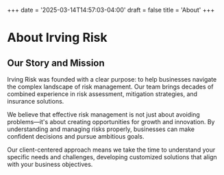 +++
date = '2025-03-14T14:57:03-04:00'
draft = false
title = 'About'
+++

# About Irving Risk
## Our Story and Mission

Irving Risk was founded with a clear purpose: to help businesses navigate the complex landscape of risk management. Our team brings decades of combined experience in risk assessment, mitigation strategies, and insurance solutions.

We believe that effective risk management is not just about avoiding problems—it's about creating opportunities for growth and innovation. By understanding and managing risks properly, businesses can make confident decisions and pursue ambitious goals.

Our client-centered approach means we take the time to understand your specific needs and challenges, developing customized solutions that align with your business objectives.
